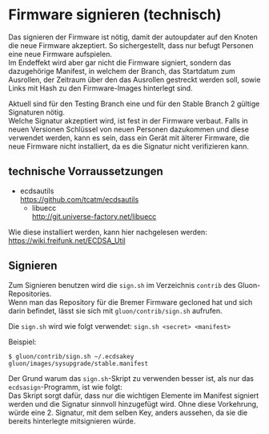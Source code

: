 # Firmware signieren (technisch)
Das signieren der Firmware ist nötig, damit der autoupdater auf den Knoten die neue Firmware akzeptiert. So sichergestellt, dass nur befugt Personen eine neue Firmware aufspielen.  
Im Endeffekt wird aber gar nicht die Firmware signiert, sondern das dazugehörige Manifest, in welchem der Branch, das Startdatum zum Ausrollen, der Zeitraum über den das Ausrollen gestreckt werden soll, sowie Links mit Hash zu den Firmware-Images hinterlegt sind.

Aktuell sind für den Testing Branch eine und für den Stable Branch 2 gültige Signaturen nötig.  
Welche Signatur akzeptiert wird, ist fest in der Firmware verbaut. Falls in neuen Versionen Schlüssel von neuen Personen dazukommen und diese verwendet werden, kann es sein, dass ein Gerät mit älterer Firmware, die neue Firmware nicht installiert, da es die Signatur nicht verifizieren kann.

## technische Vorraussetzungen
* ecdsautils  
  https://github.com/tcatm/ecdsautils
  * libuecc  
    http://git.universe-factory.net/libuecc

Wie diese installiert werden, kann hier nachgelesen werden: https://wiki.freifunk.net/ECDSA_Util

## Signieren
Zum Signieren benutzen wird die `sign.sh` im Verzeichnis `contrib` des Gluon-Repositories.  
Wenn man das Repository für die Bremer Firmware gecloned hat und sich darin befindet, lässt sie sich mit `gluon/contrib/sign.sh` aufrufen.

Die `sign.sh` wird wie folgt verwendet: `sign.sh <secret> <manifest>`

Beispiel:
```
$ gluon/contrib/sign.sh ~/.ecdsakey gluon/images/sysupgrade/stable.manifest
```
Der Grund warum das `sign.sh`-Skript zu verwenden besser ist, als nur das `ecdsasign`-Programm, ist wie folgt:  
Das Skript sorgt dafür, dass nur die wichtigen Elemente im Manifest signiert werden und die Signatur sinnvoll hinzugefügt wird. Ohne diese Vorkehrung, würde eine 2. Signatur, mit dem selben Key, anders aussehen, da sie die bereits hinterlegte mitsignieren würde.